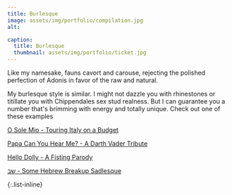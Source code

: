 ```yaml
---
title: Burlesque
image: assets/img/portfolio/compilation.jpg
alt:

caption:
  title: Burlesque
  thumbnail: assets/img/portfolio/ticket.jpg
---
```

Like my namesake, fauns cavort and carouse, rejecting the polished perfection of Adonis in favor of the raw and natural.

My burlesque style is similar. I might not dazzle you with rhinestones or titillate you with Chippendales sex stud realness. But I can guarantee you a number that's brimming with energy and totally unique. Check out one of these examples

[O Sole Mio - Touring Italy on a Budget](https://youtu.be/Jb4-MbxmylQ)

[Papa Can You Hear Me? - A Darth Vader Tribute](https://youtu.be/dfM9LHcrRw0)

[Hello Dolly - A Fisting Parody](https://youtu.be/eLPjmXF5sB8)

[שב - Some Hebrew Breakup Sadlesque](https://youtu.be/bRSF6OgrwFI)

{:.list-inline}
